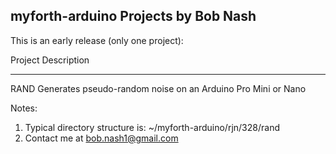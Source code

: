 ## myforth-arduino Projects by Bob Nash

This is an early release (only one project):

Project   Description
-------   -----------------------------------------------------------------
RAND      Generates pseudo-random noise on an Arduino Pro Mini or Nano


Notes:

1. Typical directory structure is:  ~/myforth-arduino/rjn/328/rand
2. Contact me at bob.nash1@gmail.com
